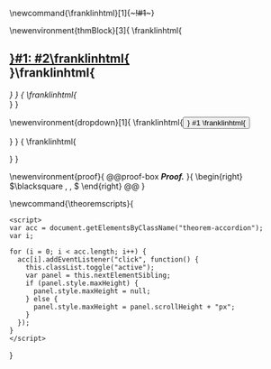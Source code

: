 
\newcommand{\franklinhtml}[1]{~~~!#1~~~}

\newenvironment{thmBlock}[3]{
	\franklinhtml{
		<div class="theorem">
			<h2 class="theorem-header" id="}!#3\franklinhtml{">
				<a href="#}!#4\franklinhtml{">}#1: #2\franklinhtml{</a>
				<div class="theorem-type">}\franklinhtml{</div>
			</h2>
			<div class="theorem-content">
			<em>
	}
}
{
	\franklinhtml{</em>
		</div></div>
	}
}

\newenvironment{dropdown}[1]{
	\franklinhtml{<button class="theorem-accordion"><div class="theorem-accordion-text">}
	#1
	\franklinhtml{</div></button><div class="theorem-panel"><p>}
}
{
	\franklinhtml{</p></div>}
}


\newenvironment{proof}{
	@@proof-box
	_**Proof.**_
}{
	\begin{right}
	$\blacksquare \, \, $
	\end{right}
	@@
}

\newcommand{\theoremscripts}{
~~~
<script>
var acc = document.getElementsByClassName("theorem-accordion");
var i;

for (i = 0; i < acc.length; i++) {
  acc[i].addEventListener("click", function() {
    this.classList.toggle("active");
    var panel = this.nextElementSibling;
    if (panel.style.maxHeight) {
      panel.style.maxHeight = null;
    } else {
      panel.style.maxHeight = panel.scrollHeight + "px";
    }
  });
}
</script>
~~~
}
